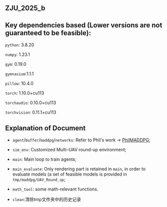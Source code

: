 ## ZJU_2025_b



## Key dependencies based (Lower versions are not guaranteed to be feasible):

`python`: 3.8.20

`numpy`: 1.23.1

`gym`: 0.19.0

`gymnasium`:1.1.1

`pillow`: 10.4.0

`torch`: 1.10.0+cu113

`torchaudio`: 0.10.0+cu113

`torchvision`: 0.11.1+cu113

## Explanation of Document

- `agent`/`buffer`/`maddpg`/`networks`: Refer to Phil's work -> [PhilMADDPG](https://github.com/philtabor/Multi-Agent-Reinforcement-Learning);

- `sim_env`: Customized Multi-UAV round-up environment;

- `main`: Main loop to train agents;

- `main_evaluate`: Only rendering part is retained in `main`, in order to evaluate models (a set of feasible models is provided in `tmp/maddpg/UAV_Round_up`;

- `math_tool`: some math-relevant functions.

- `clean`:清除tmp文件夹中的历史记录

